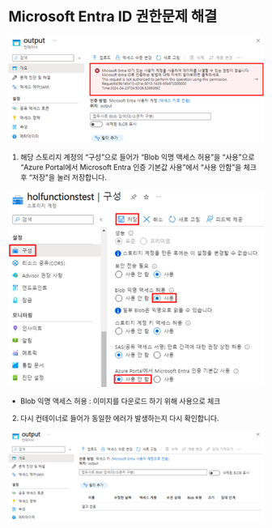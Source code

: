 # Microsoft Entra ID 권한문제 해결

![img](./img/task5/error1.png)


1. 해당 스토리지 계정의 “구성”으로 들어가 “Blob 익명 액세스 허용”을 “사용”으로 “Azure Portal에서 Microsoft Entra 인증 기본값 사용”에서 “사용 안함”을 체크 후 “저장"을 눌러 저장합니다.

![img](./img/task5/error2.png)

- Blob 익명 액세스 허용 : 이미지를 다운로드 하기 위해 사용으로 체크	

2. 다시 컨테이너로 들어가 동일한 에러가 발생하는지 다시 확인합니다.

![img](./img/task5/error3.png)

